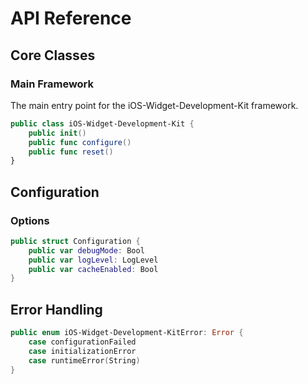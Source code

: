 # API Reference

## Core Classes

### Main Framework

The main entry point for the iOS-Widget-Development-Kit framework.

```swift
public class iOS-Widget-Development-Kit {
    public init()
    public func configure()
    public func reset()
}
```

## Configuration

### Options

```swift
public struct Configuration {
    public var debugMode: Bool
    public var logLevel: LogLevel
    public var cacheEnabled: Bool
}
```

## Error Handling

```swift
public enum iOS-Widget-Development-KitError: Error {
    case configurationFailed
    case initializationError
    case runtimeError(String)
}
